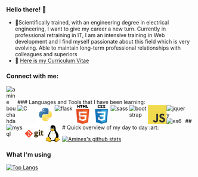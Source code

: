### Hello there! 👋

- 🌱Scientifically trained, with an engineering degree in electrical engineering, I want to give my career a new turn. Currently in professional retraining in IT, I am an intensive training in Web development and I find myself passionate about this field which is very evolving. Able to maintain long-term professional relationships with colleagues and superiors
- 📝 [Here is my Curriculum Vitae](/Software_Engineer_amine_bouchahda.pdf)

### Connect with me:


<a href="https://www.linkedin.com/amine/">
  <img align="left" alt="amine bouchahda" width="30px" src="https://cdn.jsdelivr.net/npm/simple-icons@v3/icons/linkedin.svg" />
</a>

<br />
<br />
### Languages and Tools that I have been learning:
<br />
<a href="https://github.com//holbertonschool-low_level_programming">
  <img align="left" alt="C" width="50px" src="https://cdn.iconscout.com/icon/free/png-512/c-programming-569564.png" />
</a>

<a href="https://github.com//holbertonschool-higher_level_programming">
  <img align="left" alt="Python" width="50px" src="https://raw.githubusercontent.com/github/explore/80688e429a7d4ef2fca1e82350fe8e3517d3494d/topics/python/python.png" />
</a>
<a href="https://github.com//AirBnB_clone_v4/blob/master/api/v1/app.py">
  <img align="left" alt="flask" width="50px" height="50px" src="https://upload.wikimedia.org/wikipedia/commons/thumb/3/3c/Flask_logo.svg/1200px-Flask_logo.svg.png" />
</a>
<a href="https://github.com/">
  <img align="left" alt="html" width="50px" src="https://raw.githubusercontent.com/github/explore/80688e429a7d4ef2fca1e82350fe8e3517d3494d/topics/html/html.png" />
</a>
<a href="https://github.com/">
  <img align="left" alt="css" width="50px" src="https://raw.githubusercontent.com/github/explore/80688e429a7d4ef2fca1e82350fe8e3517d3494d/topics/css/css.png" />
</a>
<a href="https://github.com/">
  <img align="left" alt="sass" width="50px" src="https://cdn.iconscout.com/icon/free/png-512/sass-226054.png" />
</a>
<a href="https://github.com/">
  <img align="left" alt="bootstrap" width="50px" height="50px" src="https://obscureproblemsandgotchas.com/wp-content/uploads/2018/06/bootstrap-stack-e1530246058846.png" />
</a>
<a href="https://github.com/">
  <img align="left" alt="JS" width="50px" src="https://raw.githubusercontent.com/github/explore/80688e429a7d4ef2fca1e82350fe8e3517d3494d/topics/javascript/javascript.png" />
</a>
<a href="https://github.com/holberton-smiling-school-javascript/blob/master/xml-scripts.js">
  <img align="left" alt="jquery" width="50px" src="https://generic-ui.com/assets/images/platform-logos/jquery.logo.jpg" />
</a>
<a href="https://github.com/holbertonschool-web_back_end">
  <img align="left" alt="es6" width="50px" src="https://codus.acyclique.com/wp-content/uploads/2017/11/ES6-JS.png" />
</a>

<a href="https://github.com/holbertonschool-web_ba">
  <img align="left" alt="mysql" width="50px" height="50px" src="https://kinsta.com/fr/wp-content/uploads/sites/4/2019/04/logo-mysql-1.svg" />
</a>

<a href="https://github.com//holbertonschool-zero_day">
  <img align="left" alt="git" width="50px" height="50px" src="https://raw.githubusercontent.com/github/explore/80688e429a7d4ef2fca1e82350fe8e3517d3494d/topics/git/git.png" />
</a>
<a href="https://github.com/holberton-system_engineering-devops">
  <img align="left" alt="linux" width="50px" src="https://raw.githubusercontent.com/github/explore/80688e429a7d4ef2fca1e82350fe8e3517d3494d/topics/linux/linux.png" />
</a>



<br />
<br />
### Quick overview of my day to day :art:

[![Amines's github stats](https://github-readme-stats.vercel.app/api?username=amine784&show_icons=true)](https://github.com/amine784)

### What I'm using

[![Top Langs](https://github-readme-stats.vercel.app/api/top-langs/?username=amine784&layout=compact)](https://github.com/amine784)

